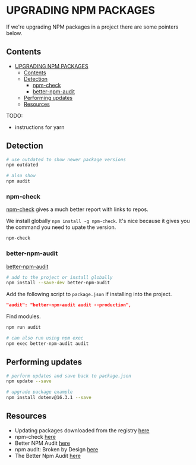 # UPGRADING NPM PACKAGES

If we're upgrading NPM packages in a project there are some pointers below.  

## Contents

- [UPGRADING NPM PACKAGES](#upgrading-npm-packages)
  - [Contents](#contents)
  - [Detection](#detection)
    - [npm-check](#npm-check)
    - [better-npm-audit](#better-npm-audit)
  - [Performing updates](#performing-updates)
  - [Resources](#resources)

TODO:

* instructions for yarn

## Detection

```sh
# use outdated to show newer package versions 
npm outdated

# also show 
npm audit
```

### npm-check

[npm-check](https://www.npmjs.com/package/npm-check) gives a much better report with links to repos.  

We install globally `npm install -g npm-check`. It's nice because it gives you the command you need to upate the version.  

```sh
npm-check
```

### better-npm-audit

[better-npm-audit](https://www.npmjs.com/package/better-npm-audit?activeTab=readme)  

```sh
# add to the project or install globally 
npm install --save-dev better-npm-audit
```

Add the following script to `package.json` if installing into the project.

```json
"audit": "better-npm-audit audit --production",
```

Find modules.  

```sh
npm run audit

# can also run using npm exec
npm exec better-npm-audit audit 
```

## Performing updates

```sh
# perform updates and save back to package.json
npm update --save

# upgrade package example
npm install dotenv@16.3.1 --save  
```

## Resources

* Updating packages downloaded from the registry [here](https://docs.npmjs.com/updating-packages-downloaded-from-the-registry)  
* npm-check [here](https://www.npmjs.com/package/npm-check)  
* Better NPM Audit [here](https://www.npmjs.com/package/better-npm-audit?activeTab=readme)  
* npm audit: Broken by Design [here](https://overreacted.io/npm-audit-broken-by-design/)  
* The Better Npm Audit [here](https://medium.com/sandworm/the-better-npm-audit-baba6551e381)  
